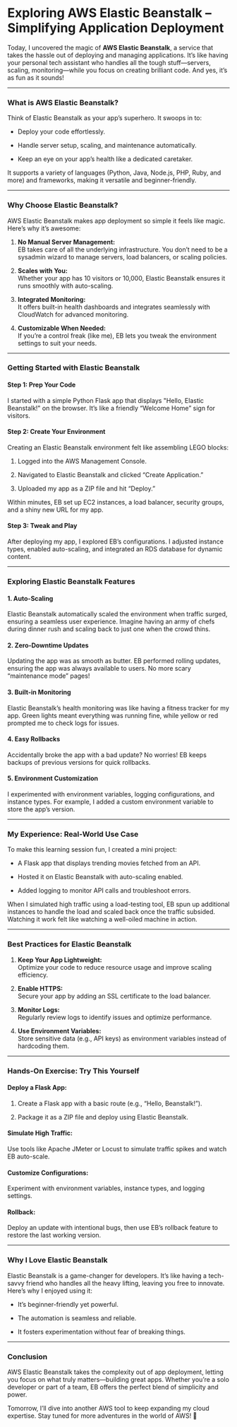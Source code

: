 # Exploring AWS Elastic Beanstalk – Simplifying Application Deployment
Today, I uncovered the magic of  **AWS Elastic Beanstalk**, a service that takes the hassle out of deploying and managing applications. It’s like having your personal tech assistant who handles all the tough stuff—servers, scaling, monitoring—while you focus on creating brilliant code. And yes, it’s as fun as it sounds!

----------

### [](https://100daysdevops.hashnode.dev/day-55-of-100-days-exploring-aws-elastic-beanstalk-simplifying-application-deployment#heading-what-is-aws-elastic-beanstalk "Permalink")**What is AWS Elastic Beanstalk?**

Think of Elastic Beanstalk as your app’s superhero. It swoops in to:

-   Deploy your code effortlessly.
    
-   Handle server setup, scaling, and maintenance automatically.
    
-   Keep an eye on your app’s health like a dedicated caretaker.
    

It supports a variety of languages (Python, Java, Node.js, PHP, Ruby, and more) and frameworks, making it versatile and beginner-friendly.

----------

### [](https://100daysdevops.hashnode.dev/day-55-of-100-days-exploring-aws-elastic-beanstalk-simplifying-application-deployment#heading-why-choose-elastic-beanstalk "Permalink")**Why Choose Elastic Beanstalk?**

AWS Elastic Beanstalk makes app deployment so simple it feels like magic. Here’s why it’s awesome:

1.  **No Manual Server Management:**  
    EB takes care of all the underlying infrastructure. You don’t need to be a sysadmin wizard to manage servers, load balancers, or scaling policies.
    
2.  **Scales with You:**  
    Whether your app has 10 visitors or 10,000, Elastic Beanstalk ensures it runs smoothly with auto-scaling.
    
3.  **Integrated Monitoring:**  
    It offers built-in health dashboards and integrates seamlessly with CloudWatch for advanced monitoring.
    
4.  **Customizable When Needed:**  
    If you’re a control freak (like me), EB lets you tweak the environment settings to suit your needs.
    

----------

### [](https://100daysdevops.hashnode.dev/day-55-of-100-days-exploring-aws-elastic-beanstalk-simplifying-application-deployment#heading-getting-started-with-elastic-beanstalk "Permalink")**Getting Started with Elastic Beanstalk**

#### [](https://100daysdevops.hashnode.dev/day-55-of-100-days-exploring-aws-elastic-beanstalk-simplifying-application-deployment#heading-step-1-prep-your-code "Permalink")**Step 1: Prep Your Code**

I started with a simple Python Flask app that displays "Hello, Elastic Beanstalk!" on the browser. It’s like a friendly “Welcome Home” sign for visitors.

#### [](https://100daysdevops.hashnode.dev/day-55-of-100-days-exploring-aws-elastic-beanstalk-simplifying-application-deployment#heading-step-2-create-your-environment "Permalink")**Step 2: Create Your Environment**

Creating an Elastic Beanstalk environment felt like assembling LEGO blocks:

1.  Logged into the AWS Management Console.
    
2.  Navigated to Elastic Beanstalk and clicked “Create Application.”
    
3.  Uploaded my app as a ZIP file and hit “Deploy.”
    

Within minutes, EB set up EC2 instances, a load balancer, security groups, and a shiny new URL for my app.

#### [](https://100daysdevops.hashnode.dev/day-55-of-100-days-exploring-aws-elastic-beanstalk-simplifying-application-deployment#heading-step-3-tweak-and-play "Permalink")**Step 3: Tweak and Play**

After deploying my app, I explored EB’s configurations. I adjusted instance types, enabled auto-scaling, and integrated an RDS database for dynamic content.

----------

### [](https://100daysdevops.hashnode.dev/day-55-of-100-days-exploring-aws-elastic-beanstalk-simplifying-application-deployment#heading-exploring-elastic-beanstalk-features "Permalink")**Exploring Elastic Beanstalk Features**

#### [](https://100daysdevops.hashnode.dev/day-55-of-100-days-exploring-aws-elastic-beanstalk-simplifying-application-deployment#heading-1-auto-scaling "Permalink")**1. Auto-Scaling**

Elastic Beanstalk automatically scaled the environment when traffic surged, ensuring a seamless user experience. Imagine having an army of chefs during dinner rush and scaling back to just one when the crowd thins.

#### [](https://100daysdevops.hashnode.dev/day-55-of-100-days-exploring-aws-elastic-beanstalk-simplifying-application-deployment#heading-2-zero-downtime-updates "Permalink")**2. Zero-Downtime Updates**

Updating the app was as smooth as butter. EB performed rolling updates, ensuring the app was always available to users. No more scary “maintenance mode” pages!

#### [](https://100daysdevops.hashnode.dev/day-55-of-100-days-exploring-aws-elastic-beanstalk-simplifying-application-deployment#heading-3-built-in-monitoring "Permalink")**3. Built-in Monitoring**

Elastic Beanstalk’s health monitoring was like having a fitness tracker for my app. Green lights meant everything was running fine, while yellow or red prompted me to check logs for issues.

#### [](https://100daysdevops.hashnode.dev/day-55-of-100-days-exploring-aws-elastic-beanstalk-simplifying-application-deployment#heading-4-easy-rollbacks "Permalink")**4. Easy Rollbacks**

Accidentally broke the app with a bad update? No worries! EB keeps backups of previous versions for quick rollbacks.

#### [](https://100daysdevops.hashnode.dev/day-55-of-100-days-exploring-aws-elastic-beanstalk-simplifying-application-deployment#heading-5-environment-customization "Permalink")**5. Environment Customization**

I experimented with environment variables, logging configurations, and instance types. For example, I added a custom environment variable to store the app’s version.

----------

### [](https://100daysdevops.hashnode.dev/day-55-of-100-days-exploring-aws-elastic-beanstalk-simplifying-application-deployment#heading-my-experience-real-world-use-case "Permalink")**My Experience: Real-World Use Case**

To make this learning session fun, I created a mini project:

-   A Flask app that displays trending movies fetched from an API.
    
-   Hosted it on Elastic Beanstalk with auto-scaling enabled.
    
-   Added logging to monitor API calls and troubleshoot errors.
    

When I simulated high traffic using a load-testing tool, EB spun up additional instances to handle the load and scaled back once the traffic subsided. Watching it work felt like watching a well-oiled machine in action.

----------

### [](https://100daysdevops.hashnode.dev/day-55-of-100-days-exploring-aws-elastic-beanstalk-simplifying-application-deployment#heading-best-practices-for-elastic-beanstalk "Permalink")**Best Practices for Elastic Beanstalk**

1.  **Keep Your App Lightweight:**  
    Optimize your code to reduce resource usage and improve scaling efficiency.
    
2.  **Enable HTTPS:**  
    Secure your app by adding an SSL certificate to the load balancer.
    
3.  **Monitor Logs:**  
    Regularly review logs to identify issues and optimize performance.
    
4.  **Use Environment Variables:**  
    Store sensitive data (e.g., API keys) as environment variables instead of hardcoding them.
    

----------

### [](https://100daysdevops.hashnode.dev/day-55-of-100-days-exploring-aws-elastic-beanstalk-simplifying-application-deployment#heading-hands-on-exercise-try-this-yourself "Permalink")**Hands-On Exercise: Try This Yourself**

#### [](https://100daysdevops.hashnode.dev/day-55-of-100-days-exploring-aws-elastic-beanstalk-simplifying-application-deployment#heading-deploy-a-flask-app "Permalink")**Deploy a Flask App:**

1.  Create a Flask app with a basic route (e.g., “Hello, Beanstalk!”).
    
2.  Package it as a ZIP file and deploy using Elastic Beanstalk.
    

#### [](https://100daysdevops.hashnode.dev/day-55-of-100-days-exploring-aws-elastic-beanstalk-simplifying-application-deployment#heading-simulate-high-traffic "Permalink")**Simulate High Traffic:**

Use tools like Apache JMeter or Locust to simulate traffic spikes and watch EB auto-scale.

#### [](https://100daysdevops.hashnode.dev/day-55-of-100-days-exploring-aws-elastic-beanstalk-simplifying-application-deployment#heading-customize-configurations "Permalink")**Customize Configurations:**

Experiment with environment variables, instance types, and logging settings.

#### [](https://100daysdevops.hashnode.dev/day-55-of-100-days-exploring-aws-elastic-beanstalk-simplifying-application-deployment#heading-rollback "Permalink")**Rollback:**

Deploy an update with intentional bugs, then use EB’s rollback feature to restore the last working version.

----------

### [](https://100daysdevops.hashnode.dev/day-55-of-100-days-exploring-aws-elastic-beanstalk-simplifying-application-deployment#heading-why-i-love-elastic-beanstalk "Permalink")**Why I Love Elastic Beanstalk**

Elastic Beanstalk is a game-changer for developers. It’s like having a tech-savvy friend who handles all the heavy lifting, leaving you free to innovate. Here’s why I enjoyed using it:

-   It’s beginner-friendly yet powerful.
    
-   The automation is seamless and reliable.
    
-   It fosters experimentation without fear of breaking things.
    

----------

### [](https://100daysdevops.hashnode.dev/day-55-of-100-days-exploring-aws-elastic-beanstalk-simplifying-application-deployment#heading-conclusion "Permalink")**Conclusion**

AWS Elastic Beanstalk takes the complexity out of app deployment, letting you focus on what truly matters—building great apps. Whether you’re a solo developer or part of a team, EB offers the perfect blend of simplicity and power.

Tomorrow, I’ll dive into another AWS tool to keep expanding my cloud expertise. Stay tuned for more adventures in the world of AWS! 🚀
